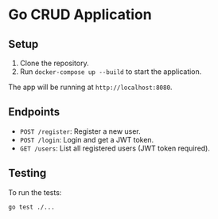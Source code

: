 # Go CRUD Application

## Setup

1. Clone the repository.
2. Run `docker-compose up --build` to start the application.

The app will be running at `http://localhost:8080`.

## Endpoints

- `POST /register`: Register a new user.
- `POST /login`: Login and get a JWT token.
- `GET /users`: List all registered users (JWT token required).

## Testing

To run the tests:

```bash
go test ./...
